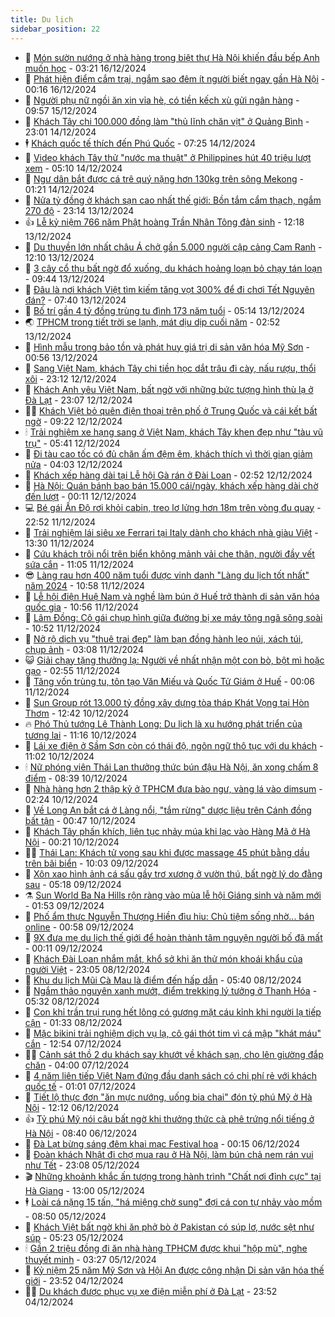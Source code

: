```yaml
---
title: Du lịch
sidebar_position: 22
---
```


<!-- dantri-du-lich:START -->
- 🥰 [Món sườn nướng ở nhà hàng trong biệt thự Hà Nội khiến đầu bếp Anh muốn học](https://dantri.com.vn/du-lich/mon-suon-nuong-o-nha-hang-trong-biet-thu-ha-noi-khien-dau-bep-anh-muon-hoc-20241201152140451.htm) - 03:21 16/12/2024
- 🥰 [Phát hiện điểm cắm trại, ngắm sao đêm ít người biết ngay gần Hà Nội](https://dantri.com.vn/du-lich/phat-hien-diem-cam-trai-ngam-sao-dem-it-nguoi-biet-ngay-gan-ha-noi-20241211112912261.htm) - 00:16 16/12/2024
- 🐻 [Người phụ nữ ngồi ăn xin vỉa hè, có tiền kếch xù gửi ngân hàng](https://dantri.com.vn/du-lich/nguoi-phu-nu-ngoi-an-xin-via-he-co-tien-kech-xu-gui-ngan-hang-20241215164241475.htm) - 09:57 15/12/2024
- 🤩 [Khách Tây chi 100.000 đồng làm &quot;thủ lĩnh chăn vịt&quot; ở Quảng Bình](https://dantri.com.vn/du-lich/khach-tay-chi-100000-dong-lam-thu-linh-chan-vit-o-quang-binh-20241214130202534.htm) - 23:01 14/12/2024
- 🕴 [Khách quốc tế thích đến Phú Quốc](https://dantri.com.vn/du-lich/khach-quoc-te-thich-den-phu-quoc-20241214142518043.htm) - 07:25 14/12/2024
- 🤩 [Video khách Tây thử &quot;nước ma thuật&quot; ở Philippines hút 40 triệu lượt xem](https://dantri.com.vn/du-lich/video-khach-tay-thu-nuoc-ma-thuat-o-philippines-hut-40-trieu-luot-xem-20241213153425933.htm) - 05:10 14/12/2024
- 🤠 [Ngư dân bắt được cá trê quý nặng hơn 130kg trên sông Mekong](https://dantri.com.vn/du-lich/ngu-dan-bat-duoc-ca-tre-quy-nang-hon-130kg-tren-song-mekong-20241213230211590.htm) - 01:21 14/12/2024
- 💪 [Nửa tỷ đồng ở khách sạn cao nhất thế giới: Bồn tắm cẩm thạch, ngắm 270 độ](https://dantri.com.vn/du-lich/nua-ty-dong-o-khach-san-cao-nhat-the-gioi-bon-tam-cam-thach-ngam-270-do-20241212194540195.htm) - 23:14 13/12/2024
- 👍 [Lễ kỷ niệm 766 năm Phật hoàng Trần Nhân Tông đản sinh](https://dantri.com.vn/du-lich/le-ky-niem-766-nam-phat-hoang-tran-nhan-tong-dan-sinh-20241213180355460.htm) - 12:18 13/12/2024
- 🚦 [Du thuyền lớn nhất châu Á chở gần 5.000 người cập cảng Cam Ranh](https://dantri.com.vn/du-lich/du-thuyen-lon-nhat-chau-a-cho-gan-5000-nguoi-cap-cang-cam-ranh-20241213174845832.htm) - 12:10 13/12/2024
- 💪 [3 cây cổ thụ bất ngờ đổ xuống, du khách hoảng loạn bỏ chạy tán loạn](https://dantri.com.vn/du-lich/3-cay-co-thu-bat-ngo-do-xuong-du-khach-hoang-loan-bo-chay-tan-loan-20241213152438832.htm) - 09:44 13/12/2024
- 💃 [Đâu là nơi khách Việt tìm kiếm tăng vọt 300% để đi chơi Tết Nguyên đán?](https://dantri.com.vn/du-lich/dau-la-noi-khach-viet-tim-kiem-tang-vot-300-de-di-choi-tet-nguyen-dan-20241213095700660.htm) - 07:40 13/12/2024
- 👺 [Bố trí gần 4 tỷ đồng trùng tu đình 173 năm tuổi](https://dantri.com.vn/du-lich/bo-tri-gan-4-ty-dong-trung-tu-dinh-173-nam-tuoi-20241212214104942.htm) - 05:14 13/12/2024
- 🌏 [TPHCM trong tiết trời se lạnh, mát dịu dịp cuối năm](https://dantri.com.vn/du-lich/tphcm-trong-tiet-troi-se-lanh-mat-diu-dip-cuoi-nam-20241212025504953.htm) - 02:52 13/12/2024
- 🎡 [Hình mẫu trong bảo tồn và phát huy giá trị di sản văn hóa Mỹ Sơn](https://dantri.com.vn/du-lich/hinh-mau-trong-bao-ton-va-phat-huy-gia-tri-di-san-van-hoa-my-son-20241212171414900.htm) - 00:56 13/12/2024
- 🧰 [Sang Việt Nam, khách Tây chi tiền học dắt trâu đi cày, nấu rượu, thổi xôi](https://dantri.com.vn/du-lich/sang-viet-nam-khach-tay-chi-tien-hoc-dat-trau-di-cay-nau-ruou-thoi-xoi-20241212123235389.htm) - 23:12 12/12/2024
- 💂 [Khách Anh yêu Việt Nam, bất ngờ với những bức tượng hình thù lạ ở Đà Lạt](https://dantri.com.vn/du-lich/khach-anh-yeu-viet-nam-bat-ngo-voi-nhung-buc-tuong-hinh-thu-la-o-da-lat-20241212171745737.htm) - 23:07 12/12/2024
- 🧑‍🏫 [Khách Việt bỏ quên điện thoại trên phố ở Trung Quốc và cái kết bất ngờ](https://dantri.com.vn/du-lich/khach-viet-bo-quen-dien-thoai-tren-pho-o-trung-quoc-va-cai-ket-bat-ngo-20241212124029231.htm) - 09:22 12/12/2024
- 🕯 [Trải nghiệm xe hạng sang ở Việt Nam, khách Tây khen đẹp như &quot;tàu vũ trụ&quot;](https://dantri.com.vn/du-lich/trai-nghiem-xe-hang-sang-o-viet-nam-khach-tay-khen-dep-nhu-tau-vu-tru-20241212121351902.htm) - 05:41 12/12/2024
- 👀 [Đi tàu cao tốc có đủ chăn ấm đệm êm, khách thích vì thời gian giảm nửa](https://dantri.com.vn/du-lich/di-tau-cao-toc-co-du-chan-am-dem-em-khach-thich-vi-thoi-gian-giam-nua-20241212095010786.htm) - 04:03 12/12/2024
- 🎉 [Khách xếp hàng dài tại Lễ hội Gà rán ở Đài Loan](https://dantri.com.vn/du-lich/khach-xep-hang-dai-tai-le-hoi-ga-ran-o-dai-loan-20241211135343622.htm) - 02:52 12/12/2024
- 🌊 [Hà Nội: Quán bánh bao bán 15.000 cái/ngày, khách xếp hàng dài chờ đến lượt](https://dantri.com.vn/du-lich/ha-noi-quan-banh-bao-ban-15000-caingay-khach-xep-hang-dai-cho-den-luot-20241203143330476.htm) - 00:11 12/12/2024
- 💻 [Bé gái Ấn Độ rơi khỏi cabin, treo lơ lửng hơn 18m trên vòng đu quay](https://dantri.com.vn/du-lich/be-gai-an-do-roi-khoi-cabin-treo-lo-lung-hon-18m-tren-vong-du-quay-20241211102339340.htm) - 22:52 11/12/2024
- 💪 [Trải nghiệm lái siêu xe Ferrari tại Italy dành cho khách nhà giàu Việt](https://dantri.com.vn/du-lich/trai-nghiem-lai-sieu-xe-ferrari-tai-italy-danh-cho-khach-nha-giau-viet-20241210191622787.htm) - 13:30 11/12/2024
- 👺 [Cứu khách trôi nổi trên biển không mảnh vải che thân, người đầy vết sứa cắn](https://dantri.com.vn/du-lich/cuu-khach-troi-noi-tren-bien-khong-manh-vai-che-than-nguoi-day-vet-sua-can-20241211122927228.htm) - 11:05 11/12/2024
- 😎 [Làng rau hơn 400 năm tuổi được vinh danh &quot;Làng du lịch tốt nhất&quot; năm 2024](https://dantri.com.vn/du-lich/lang-rau-hon-400-nam-tuoi-duoc-vinh-danh-lang-du-lich-tot-nhat-nam-2024-20241209161648117.htm) - 10:58 11/12/2024
- 🌋 [Lễ hội điện Huệ Nam và nghề làm bún ở Huế trở thành di sản văn hóa quốc gia](https://dantri.com.vn/du-lich/le-hoi-dien-hue-nam-va-nghe-lam-bun-o-hue-tro-thanh-di-san-van-hoa-quoc-gia-20241211161239695.htm) - 10:56 11/12/2024
- 🌝 [Lâm Đồng: Cô gái chụp hình giữa đường bị xe máy tông ngã sõng soài](https://dantri.com.vn/du-lich/lam-dong-co-gai-chup-hinh-giua-duong-bi-xe-may-tong-nga-song-soai-20241211133525180.htm) - 10:52 11/12/2024
- 🧠 [Nở rộ dịch vụ &quot;thuê trai đẹp&quot; làm bạn đồng hành leo núi, xách túi, chụp ảnh](https://dantri.com.vn/du-lich/no-ro-dich-vu-thue-trai-dep-lam-ban-dong-hanh-leo-nui-xach-tui-chup-anh-20241211082234872.htm) - 03:08 11/12/2024
- 😺 [Giải chạy tặng thưởng lạ: Người về nhất nhận một con bò, bột mì hoặc gạo](https://dantri.com.vn/du-lich/giai-chay-tang-thuong-la-nguoi-ve-nhat-nhan-mot-con-bo-bot-mi-hoac-gao-20241210151236344.htm) - 02:55 11/12/2024
- 💂 [Tăng vốn trùng tu, tôn tạo Văn Miếu và Quốc Tử Giám ở Huế](https://dantri.com.vn/du-lich/tang-von-trung-tu-ton-tao-van-mieu-va-quoc-tu-giam-o-hue-20241210211341116.htm) - 00:06 11/12/2024
- 🌮 [Sun Group rót 13.000 tỷ đồng xây dựng tòa tháp Khát Vọng tại Hòn Thơm](https://dantri.com.vn/du-lich/sun-group-rot-13000-ty-dong-xay-dung-toa-thap-khat-vong-tai-hon-thom-20241210192403493.htm) - 12:42 10/12/2024
- 🔥 [Phó Thủ tướng Lê Thành Long: Du lịch là xu hướng phát triển của tương lai](https://dantri.com.vn/du-lich/pho-thu-tuong-le-thanh-long-du-lich-la-xu-huong-phat-trien-cua-tuong-lai-20241210161633973.htm) - 11:16 10/12/2024
- 🦏 [Lái xe điện ở Sầm Sơn còn có thái độ, ngôn ngữ thô tục với du khách](https://dantri.com.vn/du-lich/lai-xe-dien-o-sam-son-con-co-thai-do-ngon-ngu-tho-tuc-voi-du-khach-20241210111844373.htm) - 11:02 10/12/2024
- 🕯 [Nữ phóng viên Thái Lan thưởng thức bún đậu Hà Nội, ăn xong chấm 8 điểm](https://dantri.com.vn/du-lich/nu-phong-vien-thai-lan-thuong-thuc-bun-dau-ha-noi-an-xong-cham-8-diem-20241210122357026.htm) - 08:39 10/12/2024
- 🐻 [Nhà hàng hơn 2 thập kỷ ở TPHCM đưa bào ngư, vàng lá vào dimsum](https://dantri.com.vn/du-lich/nha-hang-hon-2-thap-ky-o-tphcm-dua-bao-ngu-vang-la-vao-dimsum-20241209223752767.htm) - 02:24 10/12/2024
- 🥸 [Về Long An bắt cá ở Làng nổi, &quot;tắm rừng&quot; dược liệu trên Cánh đồng bất tận](https://dantri.com.vn/du-lich/ve-long-an-bat-ca-o-lang-noi-tam-rung-duoc-lieu-tren-canh-dong-bat-tan-20241209190146401.htm) - 00:47 10/12/2024
- 💂 [Khách Tây phấn khích, liên tục nhảy múa khi lạc vào Hàng Mã ở Hà Nội](https://dantri.com.vn/du-lich/khach-tay-phan-khich-lien-tuc-nhay-mua-khi-lac-vao-hang-ma-o-ha-noi-20241209002402237.htm) - 00:21 10/12/2024
- 🧑‍💻 [Thái Lan: Khách tử vong sau khi được massage 45 phút bằng dầu trên bãi biển](https://dantri.com.vn/du-lich/thai-lan-khach-tu-vong-sau-khi-duoc-massage-45-phut-bang-dau-tren-bai-bien-20241209163720220.htm) - 10:03 09/12/2024
- 💪 [Xôn xao hình ảnh cá sấu gầy trơ xương ở vườn thú, bất ngờ lý do đằng sau](https://dantri.com.vn/du-lich/xon-xao-hinh-anh-ca-sau-gay-tro-xuong-o-vuon-thu-bat-ngo-ly-do-dang-sau-20241209094318253.htm) - 05:18 09/12/2024
- ⚗️ [Sun World Ba Na Hills rộn ràng vào mùa lễ hội Giáng sinh và năm mới](https://dantri.com.vn/du-lich/sun-world-ba-na-hills-ron-rang-vao-mua-le-hoi-giang-sinh-va-nam-moi-20241209083654821.htm) - 01:53 09/12/2024
- 🌁 [Phố ẩm thực Nguyễn Thượng Hiền đìu hiu: Chủ tiệm sống nhờ... bán online](https://dantri.com.vn/du-lich/pho-am-thuc-nguyen-thuong-hien-diu-hiu-chu-tiem-song-nho-ban-online-20241207174655553.htm) - 00:58 09/12/2024
- 🧰 [9X đưa mẹ du lịch thế giới để hoàn thành tâm nguyện người bố đã mất](https://dantri.com.vn/du-lich/9x-dua-me-du-lich-the-gioi-de-hoan-thanh-tam-nguyen-nguoi-bo-da-mat-20241205153706490.htm) - 00:11 09/12/2024
- 🧰 [Khách Đài Loan nhắm mắt, khổ sở khi ăn thử món khoái khẩu của người Việt](https://dantri.com.vn/du-lich/khach-dai-loan-nham-mat-kho-so-khi-an-thu-mon-khoai-khau-cua-nguoi-viet-20241208124751438.htm) - 23:05 08/12/2024
- 🎉 [Khu du lịch Mũi Cà Mau là điểm đến hấp dẫn](https://dantri.com.vn/du-lich/khu-du-lich-mui-ca-mau-la-diem-den-hap-dan-20241207201239487.htm) - 05:40 08/12/2024
- 🤩 [Ngắm thảo nguyên xanh mướt, điểm trekking lý tưởng ở Thanh Hóa](https://dantri.com.vn/du-lich/ngam-thao-nguyen-xanh-muot-diem-trekking-ly-tuong-o-thanh-hoa-20241208110140516.htm) - 05:32 08/12/2024
- 👺 [Con khỉ trần trụi rụng hết lông có gương mặt cáu kỉnh khi người lạ tiếp cận](https://dantri.com.vn/du-lich/con-khi-tran-trui-rung-het-long-co-guong-mat-cau-kinh-khi-nguoi-la-tiep-can-20241207234011965.htm) - 01:33 08/12/2024
- 🧠 [Mặc bikini trải nghiệm dịch vụ lạ, cô gái thót tim vì cá mập &quot;khát máu&quot; cắn](https://dantri.com.vn/du-lich/mac-bikini-trai-nghiem-dich-vu-la-co-gai-thot-tim-vi-ca-map-khat-mau-can-20241207172427969.htm) - 12:54 07/12/2024
- 👨‍🏫 [Cảnh sát thồ 2 du khách say khướt về khách sạn, cho lên giường đắp chăn](https://dantri.com.vn/du-lich/canh-sat-tho-2-du-khach-say-khuot-ve-khach-san-cho-len-giuong-dap-chan-20241207103252060.htm) - 04:00 07/12/2024
- 🦅 [4 năm liên tiếp Việt Nam đứng đầu danh sách có chi phí rẻ với khách quốc tế](https://dantri.com.vn/du-lich/4-nam-lien-tiep-viet-nam-dung-dau-danh-sach-co-chi-phi-re-voi-khach-quoc-te-20241206173559572.htm) - 01:01 07/12/2024
- 🌊 [Tiết lộ thực đơn &quot;ăn mực nướng, uống bia chai&quot; đón tỷ phú Mỹ ở Hà Nội](https://dantri.com.vn/du-lich/tiet-lo-thuc-don-an-muc-nuong-uong-bia-chai-don-ty-phu-my-o-ha-noi-20241206163207913.htm) - 12:12 06/12/2024
- 👍 [Tỷ phú Mỹ nói câu bất ngờ khi thưởng thức cà phê trứng nổi tiếng ở Hà Nội](https://dantri.com.vn/du-lich/ty-phu-my-noi-cau-bat-ngo-khi-thuong-thuc-ca-phe-trung-noi-tieng-o-ha-noi-20241206152917846.htm) - 08:40 06/12/2024
- 🫶 [Đà Lạt bừng sáng đêm khai mạc Festival hoa](https://dantri.com.vn/du-lich/da-lat-bung-sang-dem-khai-mac-festival-hoa-20241205211720382.htm) - 00:15 06/12/2024
- 💯 [Đoàn khách Nhật đi chợ mua rau ở Hà Nội, làm bún chả nem rán vui như Tết](https://dantri.com.vn/du-lich/doan-khach-nhat-di-cho-mua-rau-o-ha-noi-lam-bun-cha-nem-ran-vui-nhu-tet-20241205172606218.htm) - 23:08 05/12/2024
- 🎬 [Những khoảnh khắc ấn tượng trong hành trình &quot;Chất nơi đỉnh cực&quot; tại Hà Giang](https://dantri.com.vn/du-lich/nhung-khoanh-khac-an-tuong-trong-hanh-trinh-chat-noi-dinh-cuc-tai-ha-giang-20241205194341417.htm) - 13:00 05/12/2024
- 🕴 [Loài cá nặng 15 tấn, &quot;há miệng chờ sung&quot; đợi cá con tự nhảy vào mồm](https://dantri.com.vn/du-lich/loai-ca-nang-15-tan-ha-mieng-cho-sung-doi-ca-con-tu-nhay-vao-mom-20241205131305402.htm) - 08:50 05/12/2024
- 🦅 [Khách Việt bất ngờ khi ăn phở bò ở Pakistan có súp lơ, nước sệt như súp](https://dantri.com.vn/du-lich/khach-viet-bat-ngo-khi-an-pho-bo-o-pakistan-co-sup-lo-nuoc-set-nhu-sup-20241205114834330.htm) - 05:23 05/12/2024
- 🕯 [Gần 2 triệu đồng đi ăn nhà hàng TPHCM được khui &quot;hộp mù&quot;, nghe thuyết minh](https://dantri.com.vn/du-lich/gan-2-trieu-dong-di-an-nha-hang-tphcm-duoc-khui-hop-mu-nghe-thuyet-minh-20241122161641851.htm) - 03:27 05/12/2024
- 🥸 [Kỷ niệm 25 năm Mỹ Sơn và Hội An được công nhận Di sản văn hóa thế giới](https://dantri.com.vn/du-lich/ky-niem-25-nam-my-son-va-hoi-an-duoc-cong-nhan-di-san-van-hoa-the-gioi-20241204145709399.htm) - 23:52 04/12/2024
- 👨‍🏫 [Du khách được phục vụ xe điện miễn phí ở Đà Lạt](https://dantri.com.vn/du-lich/du-khach-duoc-phuc-vu-xe-dien-mien-phi-o-da-lat-20241204155551571.htm) - 23:52 04/12/2024<!-- dantri-du-lich:END -->
